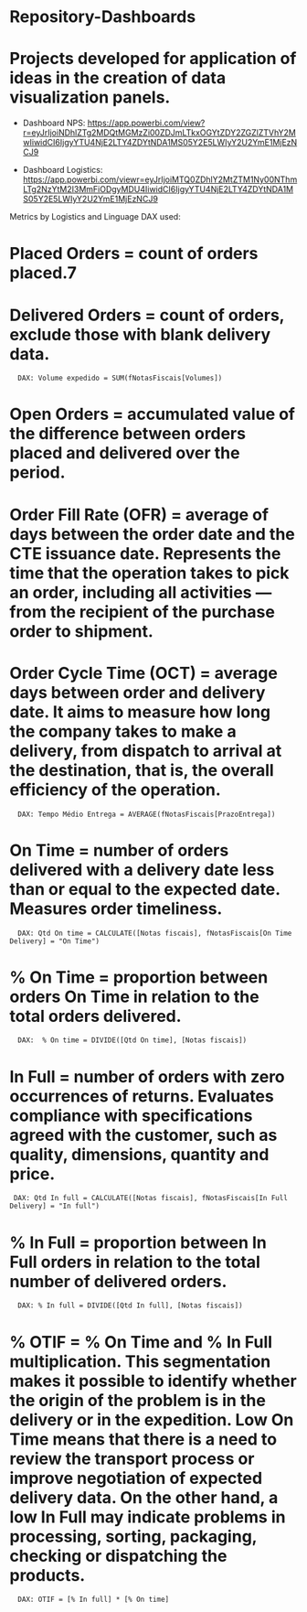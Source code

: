 # Repository-Dashboards

# Projects developed for application of ideas in the creation of data visualization panels.

- Dashboard NPS: https://app.powerbi.com/view?r=eyJrIjoiNDhlZTg2MDQtMGMzZi00ZDJmLTkxOGYtZDY2ZGZlZTVhY2MwIiwidCI6IjgyYTU4NjE2LTY4ZDYtNDA1MS05Y2E5LWIyY2U2YmE1MjEzNCJ9

- Dashboard Logistics: https://app.powerbi.com/viewr=eyJrIjoiMTQ0ZDhlY2MtZTM1Ny00NThmLTg2NzYtM2I3MmFiODgyMDU4IiwidCI6IjgyYTU4NjE2LTY4ZDYtNDA1MS05Y2E5LWIyY2U2YmE1MjEzNCJ9

Metrics by Logistics and Linguage DAX used:

  # Placed Orders = count of orders placed.7
      
  # Delivered Orders = count of orders, exclude those with blank delivery data.
      
      DAX: Volume expedido = SUM(fNotasFiscais[Volumes])

  # Open Orders = accumulated value of the difference between orders placed and delivered over the period.

  # Order Fill Rate (OFR) = average of days between the order date and the CTE issuance date. Represents the time that the operation takes to pick an order, including all activities — from the recipient of the purchase order to shipment.

  # Order Cycle Time (OCT) = average days between order and delivery date. It aims to measure how long the company takes to make a delivery, from dispatch to arrival at the destination, that is, the overall efficiency of the operation.
  
      DAX: Tempo Médio Entrega = AVERAGE(fNotasFiscais[PrazoEntrega])

  # On Time = number of orders delivered with a delivery date less than or equal to the expected date. Measures order timeliness.
  
      DAX: Qtd On time = CALCULATE([Notas fiscais], fNotasFiscais[On Time Delivery] = "On Time")

  # % On Time = proportion between orders On Time in relation to the total orders delivered.

      DAX:  % On time = DIVIDE([Qtd On time], [Notas fiscais])

  # In Full = number of orders with zero occurrences of returns. Evaluates compliance with specifications agreed with the customer, such as quality, dimensions, quantity and price.
  
     DAX: Qtd In full = CALCULATE([Notas fiscais], fNotasFiscais[In Full Delivery] = "In full")

  # % In Full = proportion between In Full orders in relation to the total number of delivered orders.
      
      DAX: % In full = DIVIDE([Qtd In full], [Notas fiscais])

  # % OTIF = % On Time and % In Full multiplication. This segmentation makes it possible to identify whether the origin of the problem is in the delivery or in the     expedition. Low On Time means that there is a need to review the transport process or improve negotiation of expected delivery data. On the other hand, a low In Full may indicate problems in processing, sorting, packaging, checking or dispatching the products.
  
      DAX: OTIF = [% In full] * [% On time]

